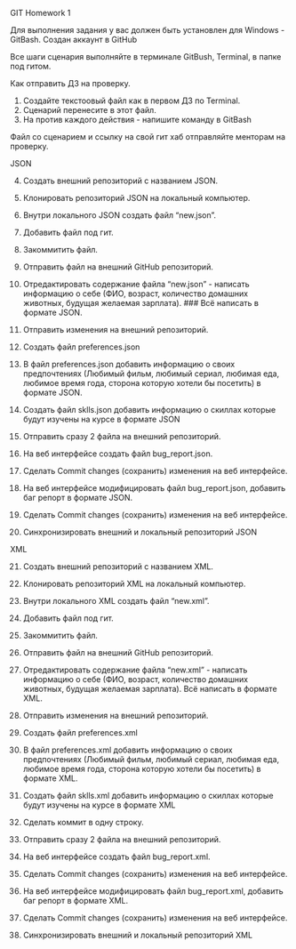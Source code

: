 GIT Homework 1

Для выполнения задания у вас должен быть установлен для Windows - GitBash.
Создан аккаунт в GitHub

Все шаги сценария выполняйте в терминале GitBush, Terminal, в папке под гитом.


Как отправить ДЗ на проверку.
 1. Создайте текстоовый файл как в первом ДЗ по Terminal.
 2. Сценарий перенесите в этот файл.
 3. На против каждого действия - напишите команду в GitBash

Файл со сценарием и ссылку на свой гит хаб отправляйте менторам на проверку.

JSON

 4. Создать внешний репозиторий c названием JSON.
 
 5. Клонировать репозиторий JSON на локальный компьютер.
 
 6. Внутри локального JSON создать файл “new.json”.
 
 7. Добавить файл под гит.
 
 8. Закоммитить файл.
 
 9. Отправить файл на внешний GitHub репозиторий.
 
 10. Отредактировать содержание файла “new.json” - написать информацию о себе (ФИО, возраст, количество домашних животных, будущая желаемая зарплата). ### Всё написать в формате JSON.
 
 11. Отправить изменения на внешний репозиторий.

 12. Создать файл preferences.json
 
 13. В файл preferences.json добавить информацию о своих предпочтениях (Любимый фильм, любимый сериал, любимая еда, любимое время года, сторона которую хотели бы посетить) в формате JSON.
 
 14. Создать файл sklls.json добавить информацию о скиллах которые будут изучены на курсе в формате JSON
 
 15. Отправить сразу 2 файла на внешний репозиторий.
 
 16. На веб интерфейсе создать файл bug_report.json.
 
 17. Сделать Commit changes (сохранить) изменения на веб интерфейсе.
 
 18. На веб интерфейсе модифицировать файл bug_report.json, добавить баг репорт в формате JSON.
 
 19. Сделать Commit changes (сохранить) изменения на веб интерфейсе.
 
 20. Синхронизировать внешний и локальный репозиторий JSON


XML

 21. Создать внешний репозиторий c названием XML.
 
 
 22. Клонировать репозиторий XML на локальный компьютер.
 
 23. Внутри локального XML создать файл “new.xml”.
 
 24. Добавить файл под гит.

 25. Закоммитить файл.
 
 26. Отправить файл на внешний GitHub репозиторий.
 
 27. Отредактировать содержание файла “new.xml” - написать информацию о себе (ФИО, возраст, количество домашних животных, будущая желаемая зарплата). Всё написать в формате XML.
 
 28. Отправить изменения на внешний репозиторий.
 
 29. Создать файл preferences.xml
 
 30. В файл preferences.xml добавить информацию о своих предпочтениях (Любимый фильм, любимый сериал, любимая еда, любимое время года, сторона которую хотели бы посетить) в формате XML.
 
 31. Создать файл sklls.xml добавить информацию о скиллах которые будут изучены на курсе в формате XML
 
 32. Сделать коммит в одну строку.
 
 33. Отправить сразу 2 файла на внешний репозиторий.
 
 34. На веб интерфейсе создать файл bug_report.xml.
 
 35. Сделать Commit changes (сохранить) изменения на веб интерфейсе.
 
 36. На веб интерфейсе модифицировать файл bug_report.xml, добавить баг репорт в формате XML.
 
 37. Сделать Commit changes (сохранить) изменения на веб интерфейсе.
 
 38. Синхронизировать внешний и локальный репозиторий XML
